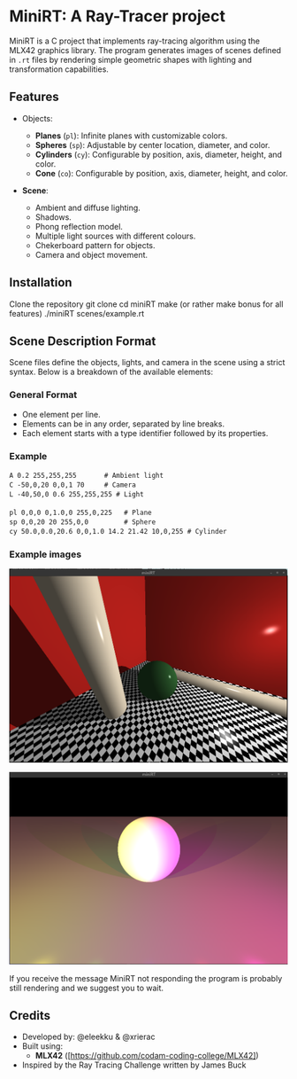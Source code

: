 # MiniRT: A Ray-Tracer project
MiniRT is a C project that implements ray-tracing algorithm using the MLX42 graphics library. The program generates images of scenes defined in `.rt` files by rendering simple geometric shapes with lighting and transformation capabilities.

## Features
- Objects:
  - **Planes** (`pl`): Infinite planes with customizable colors.
  - **Spheres** (`sp`): Adjustable by center location, diameter, and color.
  - **Cylinders** (`cy`): Configurable by position, axis, diameter, height, and color.
  - **Cone** (`co`): Configurable by position, axis, diameter, height, and color.

- **Scene**:
  - Ambient and diffuse lighting.
  - Shadows.
  - Phong reflection model.
  - Multiple light sources with different colours.
  - Chekerboard pattern for objects.
  - Camera and object movement.
 
## Installation
Clone the repository 
git clone <repository-url>
cd miniRT
make (or rather make bonus for all features)
./miniRT scenes/example.rt

## Scene Description Format
Scene files define the objects, lights, and camera in the scene using a strict syntax. Below is a breakdown of the available elements:

### General Format
- One element per line.
- Elements can be in any order, separated by line breaks.
- Each element starts with a type identifier followed by its properties.

### Example
```txt
A 0.2 255,255,255       # Ambient light
C -50,0,20 0,0,1 70     # Camera
L -40,50,0 0.6 255,255,255 # Light

pl 0,0,0 0,1.0,0 255,0,225   # Plane
sp 0,0,20 20 255,0,0         # Sphere
cy 50.0,0.0,20.6 0,0,1.0 14.2 21.42 10,0,255 # Cylinder
```
### Example images

![Rendered Scene Example](assets/black_lodge.png "Rendered scene called black_lodge")

![Rendered Scene Example](assets/multilight.png "Rendered Scene called presenting multiple lights with colors")

If you receive the message MiniRT not responding the program is probably still rendering and we suggest you to wait. 

## Credits
- Developed by: @eleekku & @xrierac
- Built using:
  - **MLX42** ([https://github.com/codam-coding-college/MLX42])
- Inspired by the Ray Tracing Challenge written by James Buck
